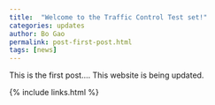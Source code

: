 ```yaml
---
title:  "Welcome to the Traffic Control Test set!"
categories: updates
author: Bo Gao
permalink: post-first-post.html
tags: [news]
---
```


This is the first post.... This website is being updated.


{% include links.html %}